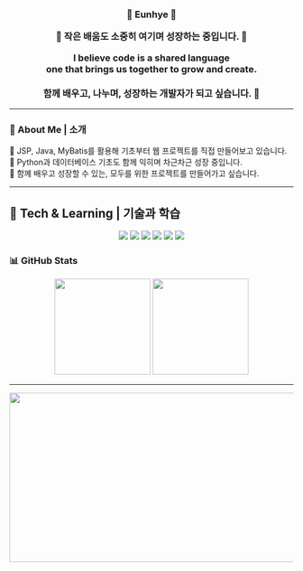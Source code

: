 <!-- 메인 인사 -->
<h3 align="center">👋 Eunhye 🐣<br>
<p align="center">
  🐛 작은 배움도 소중히 여기며 성장하는 중입니다. 🌼
</p>
<p align="center">
I believe code is a shared language <br>
one that brings us together to grow and create.<br><br>
함께 배우고, 나누며, 성장하는 개발자가 되고 싶습니다. 🌱
</p>

---

### 📌 About Me | 소개

🔨 JSP, Java, MyBatis를 활용해 기초부터 웹 프로젝트를 직접 만들어보고 있습니다.<br>
📘 Python과 데이터베이스 기초도 함께 익히며 차근차근 성장 중입니다.<br>
🤝 함께 배우고 성장할 수 있는, 모두를 위한 프로젝트를 만들어가고 싶습니다.<br>

---

## 🧰 Tech & Learning | 기술과 학습

<p align="center">
  <img src="https://img.shields.io/badge/Java-007396?style=for-the-badge&logo=java&logoColor=white"/>
  <img src="https://img.shields.io/badge/JSP-00599C?style=for-the-badge&logo=apachetomcat&logoColor=white"/>
  <img src="https://img.shields.io/badge/MyBatis-000000?style=for-the-badge&logo=java&logoColor=white"/>
  <img src="https://img.shields.io/badge/Python-3776AB?style=for-the-badge&logo=python&logoColor=white"/>
  <img src="https://img.shields.io/badge/HTML-E34F26?style=for-the-badge&logo=html5&logoColor=white"/>
  <img src="https://img.shields.io/badge/CSS-1572B6?style=for-the-badge&logo=css3&logoColor=white"/>
</p>

<!--<p align="center">
  <img src="https://mazassumnida.wtf/api/v2/generate_badge?boj=dmsgp1356" alt="Baekjoon Tier Badge"/>
</p>

<p align="center"><sub>🧩 알고리즘도 함께 공부하며 실력을 차근차근 쌓아가는 중입니다!</sub></p>

---

-->

### 📊 GitHub Stats

<p align="center">
  <img src="https://github-readme-stats.vercel.app/api?username=eeeunhey&show_icons=true&theme=algolia&hide_border=true" height="170"/>
  <img src="https://github-readme-stats.vercel.app/api/top-langs/?username=eeeunhey&layout=compact&theme=algolia&hide_border=true" height="170"/>
</p>

---
<p align="center">
<a href="https://github.com/devxb/gitanimals">
<img
  src="https://render.gitanimals.org/farms/{eeeunhey}"
  width="600"
  height="300"
/>
</a>
</p>

